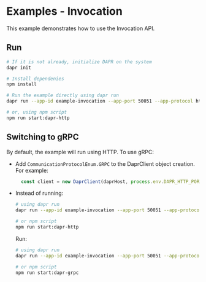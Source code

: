 # Examples - Invocation

This example demonstrates how to use the Invocation API.

## Run

```bash
# If it is not already, initialize DAPR on the system
dapr init

# Install dependenies
npm install

# Run the example directly using dapr run
dapr run --app-id example-invocation --app-port 50051 --app-protocol http npm run start

# or, using npm script
npm run start:dapr-http
```

## Switching to gRPC

By default, the example will run using HTTP. To use gRPC:

- Add `CommunicationProtocolEnum.GRPC` to the DaprClient object creation. For example:

  ```javascript
    const client = new DaprClient(daprHost, process.env.DAPR_HTTP_PORT, CommunicationProtocolEnum.GRPC);
  ```

- Instead of running:

  ```bash
  # using dapr run
  dapr run --app-id example-invocation --app-port 50051 --app-protocol http npm run start

  # or npm script
  npm run start:dapr-http
  ```
  
  Run:

  ```bash
  # using dapr run
  dapr run --app-id example-invocation --app-port 50051 --app-protocol grpc npm run start

  # or npm script
  npm run start:dapr-grpc
  ```
